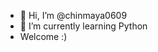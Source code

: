 - 👋 Hi, I’m @chinmaya0609
- 🌱 I’m currently learning Python
-  Welcome :)

<!---
chinmaya0609/chinmaya0609 is a ✨ special ✨ repository because its `README.md` (this file) appears on your GitHub profile.
You can click the Preview link to take a look at your changes.
--->
